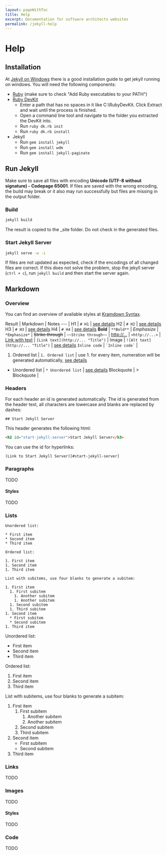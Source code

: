 ```yaml
---
layout: pageWithToc
title: Help
excerpt: Documentation for software architects websites
permalink: /jekyll-help
---
```


# Help

## Installation

At [Jekyll on Windows](http://jekyll-windows.juthilo.com/) there is a good installation guide to get jekyll running on windows. You will need the following components:

* [Ruby](http://rubyinstaller.org/downloads/) (make sure to check "Add Ruby executables to your PATH")
* [Ruby DevKit](http://rubyinstaller.org/downloads/)
  * Enter a path that has no spaces in it like C:\RubyDevKit\. Click Extract and wait until the process is finished.
  * Open a command line tool and navigate to the folder you extracted the DevKit into.
  * Run `ruby dk.rb init`
  * Run `ruby dk.rb install`
* Jekyll
  * Run `gem install jekyll`
  * Run `gem install wdm`
  * Run `gem install jekyll-paginate`

## Run Jekyll

Make sure to save all files with encoding **Unicode (UTF-8 without signature) - Codepage 65001**. If files are saved with the wrong encoding, 
the build may break or it also may run successfully but files are missing in the output folder.

### Build

```bat
jekyll build
```

The result is copied to the _site folder. Do not check in the generated files.

### Start Jekyll Server

```bat
jekyll serve -w -i
```

If files are not updated as expected, check if the encodings of all changed files are correct. If this does not solve the problem, 
stop the jekyll server (`ctrl + c`), run `jekyll build` and then start the server again.

## Markdown

### Overview

You can find an overview of available styles at [Kramdown Syntax](http://kramdown.gettalong.org/syntax.html).

Result | Markdown | Notes
--- | 
H1 | `# H1` | [see details](#headers)
H2 | `# H2` | [see details](#headers)
H3 | `# H3` | [see details](#headers)
H4 | `# H4` | [see details](#headers)
**Bold** | `**Bold**` | 
*Emphasize* | `*Emphasize*` |
~~Strike through~~ | `~~Strike through~~` |
<http://...> | `<http://...>` | 
[Link with text](http://...) | `[Link text](http://... "Title")` |
Image | `![Alt text](http://... "Title")` |  [see details](#images)
`Inline code` | `` `Inline code` `` |
1. Ordered list | `1. Ordered list` | use 1. for every item, numeration will be generated automatically, [see details](#lists)
* Unordered list | `* Unordered list` | [see details](#lists)
Blockquote | > Blockquote |

### Headers

For each header an id is generated automatically. 
The id is generated from the header text, all characters are lowercase and blanks are replaced by dashes:

```
## Start Jekyll Server
``` 

This header generates the following html:

```html
<h2 id="start-jekyll-server">Start Jekyll Server</h3>
```

You can use the id for hyperlinks:

```
(Link to Start Jekyll Server)[#start-jekyll-server]
```

### Paragraphs

TODO

#### Styles

TODO

### Lists

```
Unordered list:

* First item
* Second item
* Third item

Ordered list:

1. First item
1. Second item
1. Third item

List with subitems, use four blanks to generate a subitem:

1. First item
  1. First subitem
    1. Another subitem
    1. Another subitem
  1. Second subitem
  1. Third subitem
1. Second item
  * First subitem
  * Second subitem
1. Third item
```

Unordered list:

* First item
* Second item
* Third item

Ordered list:

1. First item
1. Second item
1. Third item

List with subitems, use four blanks to generate a subitem:

1. First item
    1. First subitem
        1. Another subitem
        1. Another subitem
    1. Second subitem
    1. Third subitem
1. Second item
    * First subitem
    * Second subitem
1. Third item

### Links

TODO

### Images

TODO

#### Styles

TODO

### Code

TODO